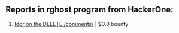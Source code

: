 ## Reports in rghost program from HackerOne:
1. [Idor on the DELETE /comments/](https://hackerone.com/reports/861849) | $0.0 bounty
